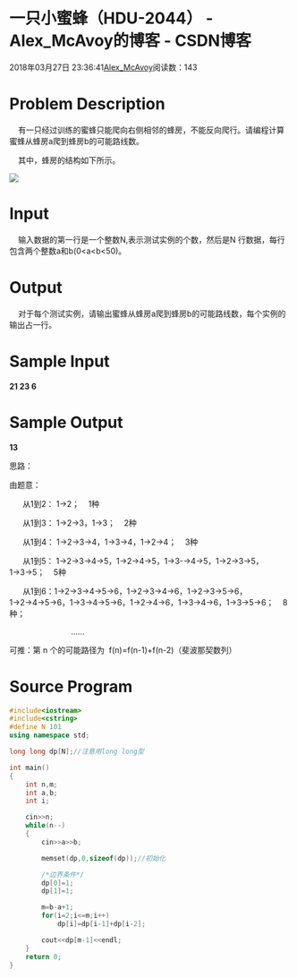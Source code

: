 # 一只小蜜蜂（HDU-2044） - Alex_McAvoy的博客 - CSDN博客





2018年03月27日 23:36:41[Alex_McAvoy](https://me.csdn.net/u011815404)阅读数：143








> 
# Problem Description

    有一只经过训练的蜜蜂只能爬向右侧相邻的蜂房，不能反向爬行。请编程计算蜜蜂从蜂房a爬到蜂房b的可能路线数。

    其中，蜂房的结构如下所示。

![](http://acm.hdu.edu.cn/data/images/C40-1001-1.jpg)

# Input

    输入数据的第一行是一个整数N,表示测试实例的个数，然后是N 行数据，每行包含两个整数a和b(0<a<b<50)。

# Output

    对于每个测试实例，请输出蜜蜂从蜂房a爬到蜂房b的可能路线数，每个实例的输出占一行。

# Sample Input

**21 23 6**

# Sample Output

**13**


思路：

由题意：

      从1到2： 1→2；    1种

      从1到3： 1→2→3，1→3；    2种

      从1到4： 1→2→3→4，1→3→4，1→2→4；    3种

      从1到5： 1→2→3→4→5，1→2→4→5，1→3-→4→5，1→2→3→5，1→3→5；    5种

      从1到6：1→2→3→4→5→6，1→2→3→4→6，1→2→3→5→6，1→2→4→5→6，1→3→4→5→6，1→2→4→6，1→3→4→6，1→3→5→6；    8种；

                            ……

可推：第 n 个的可能路径为  f(n)=f(n-1)+f(n-2)（斐波那契数列）

# Source Program

```cpp
#include<iostream>
#include<cstring>
#define N 101
using namespace std;

long long dp[N];//注意用long long型

int main()
{
    int n,m;
    int a,b;
    int i;

    cin>>n;
    while(n--)
    {
        cin>>a>>b;

        memset(dp,0,sizeof(dp));//初始化

        /*边界条件*/
        dp[0]=1;
        dp[1]=1;

        m=b-a+1;
        for(i=2;i<=m;i++)
            dp[i]=dp[i-1]+dp[i-2];

        cout<<dp[m-1]<<endl;
    }
    return 0;
}
```



